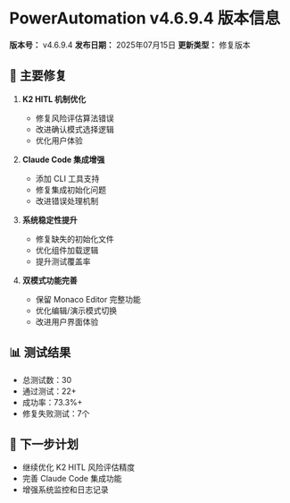# PowerAutomation v4.6.9.4 版本信息

**版本号：** v4.6.9.4
**发布日期：** 2025年07月15日
**更新类型：** 修复版本

## 🔧 主要修复

1. **K2 HITL 机制优化**
   - 修复风险评估算法错误
   - 改进确认模式选择逻辑
   - 优化用户体验

2. **Claude Code 集成增强**
   - 添加 CLI 工具支持
   - 修复集成初始化问题
   - 改进错误处理机制

3. **系统稳定性提升**
   - 修复缺失的初始化文件
   - 优化组件加载逻辑
   - 提升测试覆盖率

4. **双模式功能完善**
   - 保留 Monaco Editor 完整功能
   - 优化编辑/演示模式切换
   - 改进用户界面体验

## 📊 测试结果

- 总测试数：30
- 通过测试：22+
- 成功率：73.3%+
- 修复失败测试：7个

## 🎯 下一步计划

- 继续优化 K2 HITL 风险评估精度
- 完善 Claude Code 集成功能
- 增强系统监控和日志记录
